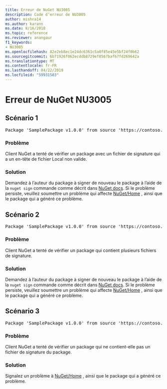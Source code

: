 ```yaml
---
title: Erreur de NuGet NU3005
description: Code d’erreur de NU3005
author: mishra14
ms.author: karann
ms.date: 8/16/2018
ms.topic: reference
ms.reviewer: anangaur
f1_keywords:
- NU3005
ms.openlocfilehash: 82e2eb8ec1e24dc6361c5a0f85e45e5bf24f0b62
ms.sourcegitcommit: 6b71926f062ecddb8729ef8567baf67fd269642a
ms.translationtype: MT
ms.contentlocale: fr-FR
ms.lasthandoff: 04/22/2019
ms.locfileid: "59931503"
---
```

# <a name="nuget-error-nu3005"></a>Erreur de NuGet NU3005

## <a name="scenario-1"></a>Scénario 1

<pre>Package 'SamplePackage v1.0.0' from source 'https://contoso.com/index.json': The package contains an invalid package signature file.</pre>

### <a name="issue"></a>Problème

Client NuGet a tenté de vérifier un package avec un fichier de signature qui a un en-tête de fichier Local non valide.


### <a name="solution"></a>Solution

Demandez à l’auteur du package à signer de nouveau le package à l’aide de la `nuget sign` commande comme décrit dans [NuGet docs](https://docs.microsoft.com/en-us/nuget/create-packages/sign-a-package). Si le problème persiste, veuillez soumettre un problème qui affecte [NuGet/Home](https://github.com/NuGet/Home/issues) , ainsi que le package qui a généré ce problème.



## <a name="scenario-2"></a>Scénario 2

<pre>Package 'SamplePackage v1.0.0' from source 'https://contoso.com/index.json': The package contains multiple package signature files.</pre>

### <a name="issue"></a>Problème

Client NuGet a tenté de vérifier un package qui contient plusieurs fichiers de signature.


### <a name="solution"></a>Solution

Demandez à l’auteur du package à signer de nouveau le package à l’aide de la `nuget sign` commande comme décrit dans [NuGet docs](https://docs.microsoft.com/en-us/nuget/create-packages/sign-a-package). Si le problème persiste, veuillez soumettre un problème qui affecte [NuGet/Home](https://github.com/NuGet/Home/issues) , ainsi que le package qui a généré ce problème.



## <a name="scenario-3"></a>Scénario 3

<pre>Package 'SamplePackage v1.0.0' from source 'https://contoso.com/index.json': The package does not contain a valid package signature file.</pre>

### <a name="issue"></a>Problème

Client NuGet a tenté de vérifier un package qui ne contient-elle pas un fichier de signature du package.


### <a name="solution"></a>Solution

Signalez un problème à [NuGet/Home](https://github.com/NuGet/Home/issues) , ainsi que le package qui a généré ce problème.


